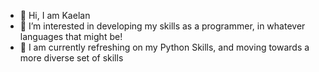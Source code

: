 - 👋 Hi, I am Kaelan
- 👀 I’m interested in developing my skills as a programmer, in whatever languages that might be!
- 🌱 I am currently refreshing on my Python Skills, and moving towards a more diverse set of skills


<!---
KaelanSte/KaelanSte is a ✨ special ✨ repository because its `README.md` (this file) appears on your GitHub profile.
You can click the Preview link to take a look at your changes.
--->
